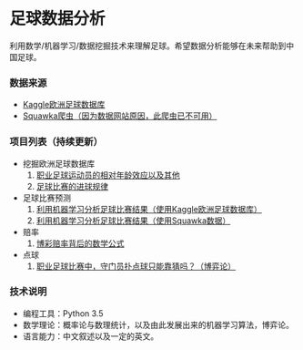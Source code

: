 # 足球数据分析

利用数学/机器学习/数据挖掘技术来理解足球。希望数据分析能够在未来帮助到中国足球。

### 数据来源

* [Kaggle欧洲足球数据库](https://www.kaggle.com/hugomathien/soccer)
* [Squawka爬虫（因为数据网站原因，此爬虫已不可用）](https://github.com/ucdcoc/squawka-scraper)

### 项目列表（持续更新）
* 挖掘欧洲足球数据库
	1. [职业足球运动员的相对年龄效应以及其他](https://github.com/xzl524/football_data_analysis/blob/master/projects/european_soccer_database_analysis/01_relative_age_effect_and_others_cn.ipynb)
	2. [足球比赛的进球规律](https://github.com/xzl524/football_data_analysis/blob/master/projects/european_soccer_database_analysis/02_goal_poisson_cn.ipynb)
* 足球比赛预测
	1. [利用机器学习分析足球比赛结果（使用Kaggle欧洲足球数据库）](https://github.com/xzl524/football_data_analysis/blob/master/projects/match_outcome_prediction/match_outcome_retrodiction_kaggle_cn.ipynb)
	2. [利用机器学习分析足球比赛结果（使用Squawka数据）](https://github.com/xzl524/football_data_analysis/blob/master/projects/match_outcome_prediction/match_outcome_retrodiction_squawka_cn.ipynb)
* 赔率
	1. [博彩赔率背后的数学公式](https://github.com/xzl524/football_data_analysis/blob/master/projects/betting/odds_math.ipynb)
* 点球
	1. [职业足球比赛中，守门员扑点球只能靠猜吗？（博弈论）](https://github.com/xzl524/football_data_analysis/blob/master/projects/penalty/penalty_game_theory.ipynb)

### 技术说明
* 编程工具：Python 3.5
* 数学理论：概率论与数理统计，以及由此发展出来的机器学习算法，博弈论。
* 语言能力：中文叙述以及一定的英文。
